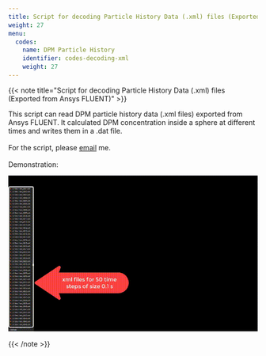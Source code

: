 ```yaml
---
title: Script for decoding Particle History Data (.xml) files (Exported from Ansys FLUENT)
weight: 27
menu:
  codes:
    name: DPM Particle History
    identifier: codes-decoding-xml
    weight: 27
---
```

{{< note title="Script for decoding Particle History Data (.xml) files (Exported from Ansys FLUENT)" >}}

This script can read DPM particle history data (.xml files) exported from Ansys FLUENT. It calculated DPM concentration inside a sphere at different times and writes them in a .dat file. <br /> <br />
For the script, please [email](mailto:dhimanroy117@gmail.com) me. <br /> <br />
Demonstration: <br />
<p class="aligncenter">
<img src="/codes/files/xml.gif" alt="demo.gif">
</p>
{{< /note >}}
